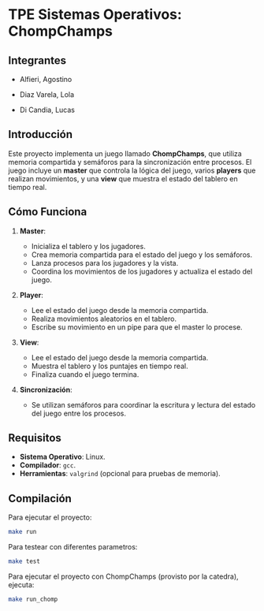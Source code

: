 # TPE Sistemas Operativos: ChompChamps


## Integrantes

- Alfieri, Agostino

- Diaz Varela, Lola

- Di Candia, Lucas

## Introducción

Este proyecto implementa un juego llamado **ChompChamps**, que utiliza memoria compartida y semáforos para la sincronización entre procesos. El juego incluye un **master** que controla la lógica del juego, varios **players** que realizan movimientos, y una **view** que muestra el estado del tablero en tiempo real.

## Cómo Funciona

1. **Master**:
   - Inicializa el tablero y los jugadores.
   - Crea memoria compartida para el estado del juego y los semáforos.
   - Lanza procesos para los jugadores y la vista.
   - Coordina los movimientos de los jugadores y actualiza el estado del juego.

2. **Player**:
   - Lee el estado del juego desde la memoria compartida.
   - Realiza movimientos aleatorios en el tablero.
   - Escribe su movimiento en un pipe para que el master lo procese.

3. **View**:
   - Lee el estado del juego desde la memoria compartida.
   - Muestra el tablero y los puntajes en tiempo real.
   - Finaliza cuando el juego termina.

4. **Sincronización**:
   - Se utilizan semáforos para coordinar la escritura y lectura del estado del juego entre los procesos.

## Requisitos

- **Sistema Operativo**: Linux.
- **Compilador**: `gcc`.
- **Herramientas**: `valgrind` (opcional para pruebas de memoria).

## Compilación

Para ejecutar el proyecto:

```bash
make run
```

Para testear con diferentes parametros:

```bash
make test
```

Para ejecutar el proyecto con ChompChamps (provisto por la catedra), ejecuta:

```bash
make run_chomp
```
